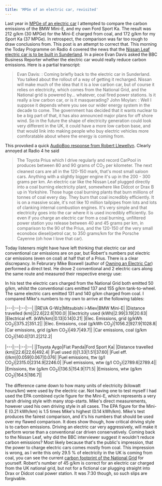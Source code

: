 ```yaml
---
title: 'MPGe of an electric car, revisited'
---
```


Last year in [MPGe of an electric car](2009/11/17/mpge-of-an-electric-car/)
I attempted to compare the
carbon emissions of the BMW Mini-E, and my own Ford Sport Ka. The result
was 212 g/km (30 MPGe) for the Mini-E charged from coal, and 172 g/km
for my Sport Ka (37 MPGe). In retrospect, the comparison was far too
rough to draw conclusions from. This post is an attempt to correct that.
This morning the Today Programme on Radio 4 covered the news that the
[Nissan Leaf electric car is to be built in
Sunderland](http://news.bbc.co.uk/1/hi/8573724.stm). In a piece Evan
Davis asked the BBC Business Reporter whether the electric car would
really reduce carbon emissions. Here is a partial transcript:

> Evan Davis:
> :   Coming briefly back to the electric car in Sunderland. You talked
>     about the rollout of a way of getting it recharged. Nissan will
>     make much of the idea that it is a low carbon car, but of course
>     it relies on electricity, which comes from the National Grid, and
>     the National grid is powered by... whatever, coal fired power
>     stations. Is it really a low carbon car, or is it masquerading?
> John Moylan:
> :   Well I suppose it depends where you see our wider energy system in
>     the decade to come. The government has decided that it wants
>     nuclear to be a big part of that, it has also announced major
>     plans for off shore wind. So in the future the shape of
>     electricity generation could look very different in the UK, it
>     could have a more low carbon base, and that would link into making
>     people who buy electric vehicles more comforatable about where the
>     energy is coming from.

This provoked a quick [AudioBoo response from Robert
Llewellyn](http://audioboo.fm/boos/106897-radio-4-and-nissan-boo).
Clearly annoyed at Radio 4 he said

> The Toyota Prius which I drive regularly and record CarPool in
> produces between 80 and 90 grams of CO<sub>2</sub> per kilometer. The next
> cleanest cars are all in the 120-150 mark, that's most small saloon
> cars. Anything with a slightly bigger engine it's up in the 200 - 300
> grams per km. An electric car like the Nissan Leaf plugged directly
> into a coal burning electricity plant, somewhere like Didcot or Drax B
> up in Yorkshire. Those huge coal burning plants that burn millions of
> tonnes of coal every day. They burn that
> coal incredibly efficiently. It is on a massive scale, it's not like
> 10 million tailpipes from lots and lots of clanking internal
> combustion engines. It's very simple and that electricity goes into
> the car where it is used incredibly efficiently. So even if you charge
> an electric car from a coal burning, unfiltered power station you
> release between 40 and 45 grams per km, in comparison to the 90 of the
> Prius, and the 120-150 of the very small econobox diesel/petrol car,
> to 350 grams/km for the Porsche Cayenne (oh how I love that car).

Today listeners might have have left thinking that electric car
and conventional car emissions are on par, but Robert's numbers put
electric car emissions (even on coal) at half that of a Prius. There is
a clear discrepancy. In Februrary Mike Boxwell (author of [Owning an
Electric Car](http://owningelectriccar.com/)) performed a direct test.
He drove 2 conventional and 2 electric cars along the same route and
measured their respective energy use:

<object type="application/x-shockwave-flash" style="width:480px; height:385px;" data="//www.youtube.com/v/dSVc2SrXVIk">
<param name="movie" value="//www.youtube.com/v/dSVc2SrXVIk"></param>
</object>

In his test the electric cars charged from the National Grid both
emitted 50 g/km, whilst the conventional cars emitted 137 and 155 g/km
tank-to-wheel. The same electric cars emitted 131 and 140 g/km charged
from coal. I compared Mike's numbers to my own to arrive at the
following tables:

|---|:--|:--|:--|
||REVA G-Wiz|Mitsubishi i-Miev|BMW Mini-E|
|Distance travelled (km)|22.6|22.6|100.0|
|Electricity used (kWh)|2.99|3.19|20.63|
|Electrical eff. (kWh/km)|0.13|0.14|0.21|
|Elec. Emissions, grid (g/kWh CO<sub>2</sub>)|375.2|351.2||
|Elec. Emissions, coal (g/kWh CO<sub>2</sub>)|1056.2|927.9|1028.8|
|Car emissions, grid (g/km CO<sub>2</sub>)|49.7|49.7||
|Car emissions, coal (g/km CO<sub>2</sub>)|140.0|131.2|212.2|

|---|:--|:--|:--|
||Toyota Aygo|Fiat Panda|Ford Sport Ka|
|Distance travelled (km)|22.6|22.6|492.4|
|Fuel used (l)|1.33|1.51|37.60|
|Fuel eff. (l/km)|0.059|0.067|0.076|
|Fuel emissions, ttw (g/l CO<sub>2</sub>)|2315.0|2314.9|2246.0|
|Fuel emissions, wtw (g/l CO<sub>2</sub>)|2789.6|2789.4||
|Emissions, ttw (g/km CO<sub>2</sub>)|136.5|154.9|171.5|
|Emissions, wtw (g/km CO<sub>2</sub>)|164.5|186.7||

The difference came down to how many units of electricity (kilowatt
hours/km) were used by the electric car. Not having one to test myself I
had used the EPA combined cycle figure for the Mini-E, which represents
a very harsh driving style with many stop-starts. Mike's direct
measurements, however used his own driving style in all cases. The EPA
figure for the Mini-E (0.21 kWh/km) is 1.5 times Mike's highest (0.14
kWh/km). Mike's test produces the fairest comparison, and it's his
numbers that should be used over my flawed comparison. It does show
though, how critical driving style is to carbon emissions. Driving an
electric car very aggressively, will make it perform worse than a
conventional car driven conservatively. Coming back to the Nissan Leaf,
why did the BBC interviewer suggest it wouldn't reduce carbon emissions?
Most likely because that's the public's impression, that the power to
charge electric cars comes mostly from coal. This impression is wrong,
as I write this only 29.5 % of electricity in the UK is coming from
coal, you can see the current [carbon footprint of the National
Grid](http://owningelectriccar.com/national-grid-electric.html) for
yourself. Robert's number of 45 g/km is correct for an electric car
charged from the UK national grid, but not for a fictional car plugging
straight into Drax or Didcot coal power station. It was 7:30 though, so
such slips are forgivable.
